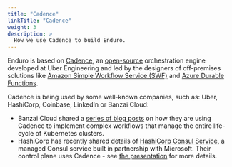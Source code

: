 ```yaml
---
title: "Cadence"
linkTitle: "Cadence"
weight: 3
description: >
  How we use Cadence to build Enduro.
---
```


Enduro is based on [Cadence][cadence-website], an [open-source][cadence-repo]
orchestration engine developed at Uber Engineering and led by the designers of
off-premises solutions like [Amazon Simple Workflow Service (SWF)][aws-swf] and
[Azure Durable Functions][azure-durable-functions].

Cadence is being used by some well-known companies, such as: Uber, HashiCorp,
Coinbase, LinkedIn or Banzai Cloud:

* Banzai Cloud shared a [series of blog posts][banzai-cloud-posts] on how they
  are using Cadence to implement complex workflows that manage the entire
  life-cycle of Kubernetes clusters.
* HashiCorp has recently shared details of [HashiCorp Consul Service][hcs], a
  managed Consul service built in partnership with Microsoft. Their control
  plane uses Cadence - see [the presentation][hcs-presentation] for more
  details.

[cadence-website]: https://cadenceworkflow.io/
[cadence-repo]: https://github.com/uber/cadence
[banzai-cloud-posts]: https://banzaicloud.com/tags/cadence/
[aws-swf]: https://aws.amazon.com/swf/
[azure-durable-functions]: https://docs.microsoft.com/en-us/azure/azure-functions/durable/durable-functions-overview
[hcs]: https://www.hashicorp.com/resources/making-multi-environment-service-networking-on-microsoft-azure-easy-with-consul
[hcs-presentation]: https://youtu.be/kDlrM6sgk2k?t=970
